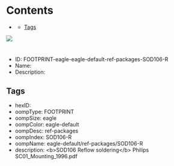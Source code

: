 



Contents
========

* [](#)
	* [Tags](#tags)
  
![][im]
# 

- ID: FOOTPRINT-eagle-eagle-default-ref-packages-SOD106-R
- Name: 
- Description: 

## Tags

- hexID: 
- oompType: FOOTPRINT
- oompSize: eagle
- oompColor: eagle-default
- oompDesc: ref-packages
- oompIndex: SOD106-R
- oompName: eagle-default/ref-packages/SOD106-R
- description: &lt;b&gt;SOD106 Reflow soldering&lt;/b&gt; Philips SC01_Mounting_1996.pdf



[im]: image.png
